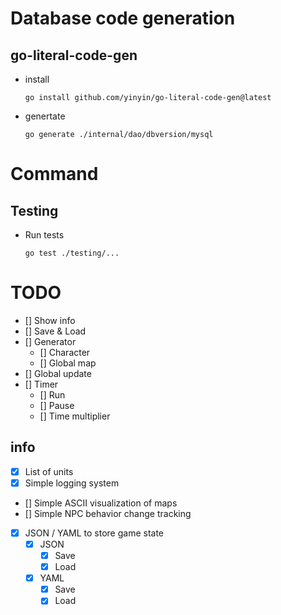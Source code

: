 # Database code generation

## go-literal-code-gen

- install
    
    ```
    go install github.com/yinyin/go-literal-code-gen@latest
    ```
    
- genertate
    
    ```
    go generate ./internal/dao/dbversion/mysql
    ```

# Command

## Testing

- Run tests

    ```
    go test ./testing/...
    ```

# TODO

- [] Show info
- [] Save & Load
- [] Generator
    - [] Character
    - [] Global map
- [] Global update
- [] Timer
    - [] Run
    - [] Pause
    - [] Time multiplier

## info

- [x] List of units
- [x] Simple logging system
- [] Simple ASCII visualization of maps
- [] Simple NPC behavior change tracking
- [x] JSON / YAML to store game state
    - [x] JSON
        - [x] Save
        - [x] Load
    - [x] YAML
        - [x] Save
        - [x] Load